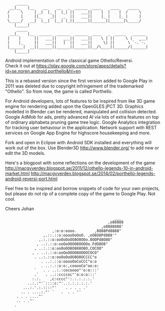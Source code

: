          _____                                                       
      __|__   |__    __    __   _  ______  ____    ____    _____     
     /     \     | _|  |_ |  |_| ||   ___||    |  |    |  /     \    
     |     |     ||_    _||   _  ||   ___||    |_ |    |_ |     |    
     \_____/   __|  |__|  |__| |_||______||______||______|\_____/    
        |_____|                                                      
         _____                                                       
      __|_    |__  ______  ______  ______  ____   _  _____   ______  
     |    |      ||   ___||   ___||   ___||    \ | ||     \ |   ___| 
     |    |_     ||   ___||   |  ||   ___||     \| ||      \ `-.`-.  
     |______|  __||______||______||______||__/\____||______/|______| 
        |_____|                                                      
                
                
 Android implementation of the classical game Othello/Reversi.  
 Check it out at
https://play.google.com/store/apps/details?id=se.noren.android.porthello&hl=en
 
 This is a rebased version since the first version added to Google Play 
 in 2011 was deleted due to copyright infringement of the trademarked
 "Othello". So from now, the game is called Porthello. 
 
 For Android developers, lots of features to be inspired from like 
 3D game engine for rendering added upon the OpenGLES jPCT 3D. 
 Graphics modelled in Blender can be rendered, manipulated and 
 collision detected. Google AdMob for ads, pretty advanced 
 AI via lots of extra features on top of ordinary alphabeta pruning 
 game tree logic. Google Analytics integration for tracking user
 behaviour in the application.
 Network support with REST services on Google App Engine for 
 highscore housekeeping and more.
 
 Fork and open in Eclipse with Android SDK installed and everything
 will work out of the box. Use Blender3D http://www.blender.org/
 to add new or edit the 3D models.
 
 Here's a blogpost with some reflections on the development of the 
 game 
http://macgyverdev.blogspot.se/2011/12/othello-legends-10-in-android-market.html
http://macgyverdev.blogspot.se/2014/02/porthello-legends-android-reversi-port.html
  
 Feel free to be inspired and borrow snippets of code for your own 
 projects, but please do not rip of a complete copy of the game to 
 Google Play. Not cool.
 
 Cheers Johan
 


                                                     ___ 
                                                  ,o88888 
                                               ,o8888888' 
                         ,:o:o:oooo.        ,8O88Pd8888" 
                     ,.::.::o:ooooOoOoO. ,oO8O8Pd888'" 
                   ,.:.::o:ooOoOoOO8O8OOo.8OOPd8O8O" 
                  , ..:.::o:ooOoOOOO8OOOOo.FdO8O8" 
                 , ..:.::o:ooOoOO8O888O8O,COCOO" 
                , . ..:.::o:ooOoOOOO8OOOOCOCO" 
                 . ..:.::o:ooOoOoOO8O8OCCCC"o 
                    . ..:.::o:ooooOoCoCCC"o:o 
                    . ..:.::o:o:,cooooCo"oo:o: 
                 `   . . ..:.:cocoooo"'o:o:::' 
                 .`   . ..::ccccoc"'o:o:o:::' 
                :.:.    ,c:cccc"':.:.:.:.:.' 
              ..:.:"'`::::c:"'..:.:.:.:.:.' 
            ...:.'.:.::::"'    . . . . .' 
           .. . ....:."' `   .  . . '' 
         . . . ...."' 
         .. . ."'      
        . 

  
  